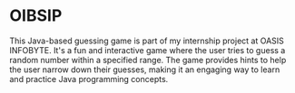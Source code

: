 # OIBSIP
This Java-based guessing game is part of my internship project at OASIS INFOBYTE. It's a fun and interactive game where the user tries to guess a random number within a specified range. The game provides hints to help the user narrow down their guesses, making it an engaging way to learn and practice Java programming concepts.
